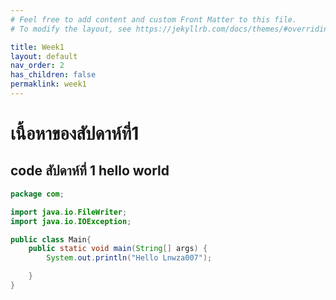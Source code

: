 ```yaml
---
# Feel free to add content and custom Front Matter to this file.
# To modify the layout, see https://jekyllrb.com/docs/themes/#overriding-theme-defaults

title: Week1
layout: default
nav_order: 2
has_children: false
permaklink: week1
---
```

  # เนื้อหาของสัปดาห์ที่1

  ## code สัปดาห์ที่ 1 hello world
```java
package com;

import java.io.FileWriter;
import java.io.IOException;

public class Main{
    public static void main(String[] args) {
        System.out.println("Hello Lnwza007");

    }
}
```